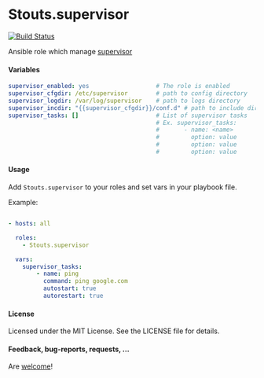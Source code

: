 Stouts.supervisor
=================

[![Build Status](https://travis-ci.org/Stouts/Stouts.supervisor.png)](https://travis-ci.org/Stouts/Stouts.supervisor)

Ansible role which manage [supervisor](http://supervisord.org)

#### Variables
```yaml
supervisor_enabled: yes                   # The role is enabled
supervisor_cfgdir: /etc/supervisor        # path to config directory
supervisor_logdir: /var/log/supervisor    # path to logs directory
supervisor_incdir: "{{supervisor_cfgdir}}/conf.d" # path to include directory
supervisor_tasks: []                      # List of supervisor tasks
                                          # Ex. supervisor_tasks:
                                          #       - name: <name>
                                          #         option: value
                                          #         option: value
                                          #         option: value
```

#### Usage

Add `Stouts.supervisor` to your roles and set vars in your playbook file.

Example:

```yaml

- hosts: all

  roles:
    - Stouts.supervisor

  vars:
    supervisor_tasks:
        - name: ping
          command: ping google.com
          autostart: true
          autorestart: true
```

#### License

Licensed under the MIT License. See the LICENSE file for details.

#### Feedback, bug-reports, requests, ...

Are [welcome](https://github.com/Stouts/Stouts.supervisor/issues)!
